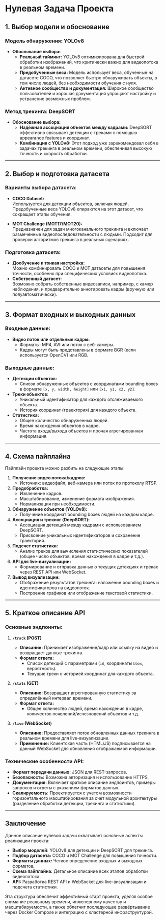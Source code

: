# Нулевая Задача Проекта

## 1. Выбор модели и обоснование

### Модель обнаружения: YOLOv8
- **Обоснование выбора:**
  - **Реальный тайминг:** YOLOv8 оптимизирована для быстрой обработки изображений, что критически важно для видеопотока в реальном времени.
  - **Предобученные веса:** Модель использует веса, обученные на датасете COCO, что позволяет быстро обнаруживать объекты, в том числе людей, без необходимости обучения с нуля.
  - **Активное сообщество и документация:** Широкое сообщество пользователей и хорошая документация упрощают настройку и устранение возможных проблем.

### Метод трекинга: DeepSORT
- **Обоснование выбора:**
  - **Надёжная ассоциация объектов между кадрами:** DeepSORT эффективно связывает детекции с треками с помощью appearance features и координат.
  - **Комбинация с YOLOv8:** Этот подход уже зарекомендовал себя в задачах трекинга в реальном времени, обеспечивая высокую точность и скорость обработки.

---

## 2. Выбор и подготовка датасета

### Варианты выбора датасета:
- **COCO Dataset:**  
  Используется для детекции объектов, включая людей. Предобученные веса YOLOv8 опираются на этот датасет, что сокращает этапы обучения.

- **MOT Challenge (MOT17/MOT20):**  
  Предназначен для задач многоканального трекинга и включает размеченные видеопоследовательности с людьми. Подходит для проверки алгоритмов трекинга в реальных сценариях.

### Подготовка датасета:
- **Дообучение и тонкая настройка:**  
  Можно комбинировать COCO и MOT датасеты для повышения точности, особенно при специфических условиях видеопотока.
- **Собственный датасет:**  
  Возможно собрать собственные видеозаписи, например, с камер наблюдения, и предварительно аннотировать кадры (вручную или полуавтоматически).

---

## 3. Формат входных и выходных данных

### Входные данные:
- **Видео поток или отдельные кадры:**
  - Форматы: MP4, AVI или поток с веб-камеры.
  - Кадры могут быть представлены в формате BGR (если используется OpenCV) или RGB.

### Выходные данные:
- **Детекции объектов:**
  - Список обнаруженных объектов с координатами bounding boxes в формате `[x, y, width, height]` или `[x1, y1, x2, y2]`.
- **Треки объектов:**
  - Уникальный идентификатор для каждого отслеживаемого объекта.
  - История координат (траектория) для каждого объекта.
- **Статистика:**
  - Общее количество обнаруженных людей.
  - Время нахождения объектов в кадре.
  - Частота входа/выхода объектов и прочая агрегированная информация.

---

## 4. Схема пайплайна

Пайплайн проекта можно разбить на следующие этапы:

1. **Получение видео потока/кадров:**
   - Источник: видеофайл, веб-камера или поток по протоколу RTSP.
2. **Предобработка:**
   - Извлечение кадров.
   - Масштабирование, изменение формата изображения.
   - Нормализация при необходимости.
3. **Обнаружение объектов (YOLOv8):**
   - Получение координат bounding boxes людей на каждом кадре.
4. **Ассоциация и трекинг (DeepSORT):**
   - Ассоциация детекций между кадрами с использованием DeepSORT.
   - Присвоение уникальных идентификаторов и сохранение траекторий.
5. **Подсчет статистики:**
   - Анализ треков для вычисления статистических показателей (общее число объектов, время нахождения в кадре и т.д.).
6. **API для live-визуализации:**
   - Формирование и отправка данных о текущих детекциях и треках через REST API или WebSocket.
7. **Вывод визуализации:**
   - Отображение результатов трекинга: наложение bounding boxes и идентификаторов на видеопоток.
   - Построение графиков или отображение текстовой статистики.


---

## 5. Краткое описание API

### Основные эндпоинты:

1. **`/track` (POST)**
   - **Описание:** Принимает изображение/кадр или ссылку на видео и возвращает данные трекинга.
   - **Формат ответа:**
     - Список детекций с параметрами (`id`, координаты `bbox`, вероятность).
     - Текущие треки с историей координат для каждого объекта.

2. **`/stats` (GET)**
   - **Описание:** Возвращает агрегированную статистику за определённый интервал времени.
   - **Формат ответа:**
     - Общее количество людей, время нахождения в кадре, количество появлений/исчезновений объектов и т.д.

3. **`/live` (WebSocket)**
   - **Описание:** Предоставляет поток обновленных данных трекинга в реальном времени для live-визуализации.
   - **Применение:** Клиентская часть (HTML/JS) подписывается на данный WebSocket для обновления отображаемой информации.

### Технические особенности API:
- **Формат передачи данных:** JSON для REST-запросов.
- **Безопасность:** Возможна авторизация и использование HTTPS.
- **Документация:** Включает краткое описание эндпоинтов, примеры запросов и ответы с указанием форматов данных.
- **Скалируемость:** Проектируется с учетом возможности горизонтального масштабирования за счет модульной архитектуры (разделение обработки детекции, трекинга и статистики).

---

## Заключение

Данное описание нулевой задачи охватывает основные аспекты реализации проекта:
- **Выбор моделей:** YOLOv8 для детекции и DeepSORT для трекинга.
- **Подбор датасета:** COCO и MOT Challenge для повышения точности.
- **Форматы данных:** Четкое определение входных и выходных форматов.
- **Схема пайплайна:** Детальное описание всех этапов обработки видеопотока.
- **API:** Разработка REST API и WebSocket для live-визуализации и подсчета статистики.

Эта структура обеспечит эффективный старт проекта, уделяя особое внимание реальному времени, инженерному качеству и масштабируемости, а также облегчит последующее развёртывание через Docker Compose и интеграцию с кластерной инфраструктурой.


